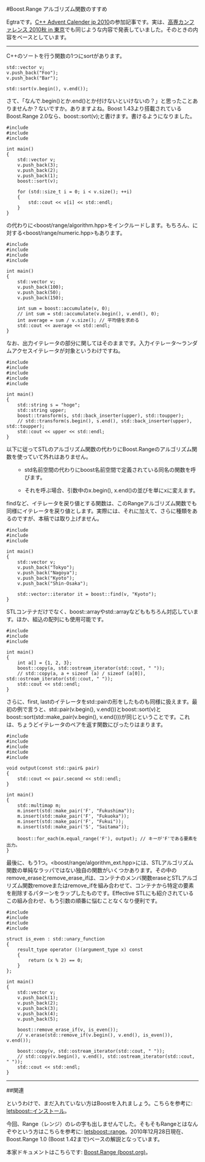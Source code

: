 #Boost.Range アルゴリズム関数のすすめ

Egtraです。[C++ Advent Calender jp 2010](http://atnd.org/events/10573)の参加記事です。実は、[高専カンファレンス 2010秋 in 東京](http://kosenconf.jp/?014tokyo)でも同じような内容で発表していました。そのときの内容をベースとしています。

<hr/>

C++のソートを行う関数の1つにsortがあります。

<pre><code>std::vector<string> v;
v.push_back("Foo");
v.push_back("Bar");

std::sort(v.begin(), v.end());</code></pre>

さて、「なんで.begin()とか.end()とか付けないといけないの？」と思ったことありませんか？ないですか。ありますよね。Boost 1.43より搭載されているBoost.Range 2.0なら、boost::sort(v);と書けます。書けるようになりました。

<pre><code>#include <vector>
#include <iostream>
#include <boost/range/algorithm.hpp>

int main()
{
	std::vector<int> v;
	v.push_back(3);
	v.push_back(2);
	v.push_back(1);
	boost::sort(v);

	for (std::size_t i = 0; i < v.size(); ++i)
	{
		std::cout << v[i] << std::endl;
	}
}</code></pre>

<algorithm>の代わりに<boost/range/algorithm.hpp>をインクルードします。もちろん、<numeric>に対する<boost/range/numeric.hpp>もあります。

<pre><code>#include <vector>
#include <iostream>
#include <string>
#include <boost/range/numeric.hpp>

int main()
{
	std::vector<int> v;
	v.push_back(100);
	v.push_back(50);
	v.push_back(150);

	int sum = boost::accumulate(v, 0);
	// int sum = std::accumulate(v.begin(), v.end(), 0);
	int average = sum / v.size(); // 平均値を求める
	std::cout << average << std::endl;
}</code></pre>

なお、出力イテレータの部分に関してはそのままです。入力イテレータ～ランダムアクセスイテレータが対象というわけですね。

<pre><code>#include <iostream>
#include <string>
#include <iterator>
#include <cctype>
#include <boost/range/algorithm.hpp>

int main()
{
	std::string s = "hoge";
	std::string upper;
	boost::transform(s, std::back_inserter(upper), std::toupper);
	// std::transform(s.begin(), s.end(), std::back_inserter(upper), std::toupper);
	std::cout << upper << std::endl;
}</code></pre>

以下に従ってSTLのアルゴリズム関数の代わりにBoost.Rangeのアルゴリズム関数を使っていて外れはありません。

<ol>

- std名前空間の代わりにboost名前空間で定義されている同名の関数を呼びます。

- それを呼ぶ場合、引数中のx.begin(), x.end()の並びを単にxに変えます。
</ol>

findなど、イテレータを戻り値とする関数は、このRangeアルゴリズム関数でも同様にイテレータを戻り値とします。実際には、それに加えて、さらに種類をあるのですが、本稿では取り上げません。

<pre><code>#include <vector>
#include <string>
#include <boost/range/algorithm.hpp>

int main()
{
	std::vector<std::string> v;
	v.push_back("Tokyo");
	v.push_back("Nagoya");
	v.push_back("Kyoto");
	v.push_back("Shin-Osaka");

	std::vector<std::string>::iterator it = boost::find(v, "Kyoto");
}</code></pre>

STLコンテナだけでなく、boost::arrayやstd::arrayなどももちろん対応しています。ほか、組込の配列にも使用可能です。

<pre><code>#include <iostream>
#include <iterator>
#include <boost/range/algorithm.hpp>

int main()
{
	int a[] = {1, 2, 3};
	boost::copy(a, std::ostream_iterator<int>(std::cout, " "));
	// std::copy(a, a + sizeof (a) / sizeof (a[0]), std::ostream_iterator<int>(std::cout, " "));
	std::cout << std::endl;
}</code></pre>

さらに、first, lastのイテレータをstd::pairの形をしたものも同様に扱えます。最初の例で言うと、std::pair(v.begin(), v.end())とboost::sort(v)とboost::sort(std::make_pair(v.begin(), v.end()))が同じということです。これは、ちょうどイテレータのペアを返す関数にぴったりはまります。

<pre><code>#include <map>
#include <iostream>
#include <string>
#include <iterator>
#include <boost/range/algorithm.hpp>

void output(const std::pair<char, std::string>& pair)
{
	std::cout << pair.second << std::endl;
}

int main()
{
	std::multimap<char, std::string> m;
	m.insert(std::make_pair('F', "Fukushima"));
	m.insert(std::make_pair('F', "Fukuoka"));
	m.insert(std::make_pair('F', "Fukui"));
	m.insert(std::make_pair('S', "Saitama"));

	boost::for_each(m.equal_range('F'), output); // キーが'F'である要素を出力。
}</code></pre>

最後に、もう1つ。<boost/range/algorithm_ext.hpp>には、STLアルゴリズム関数の単純なラッパではない独自の関数がいくつかあります。その中のremove_eraseとremove_erase_ifは、コンテナのメンバ関数eraseとSTLアルゴリズム関数removeまたはremove_ifを組み合わせて、コンテナから特定の要素を削除するパターンをラップしたものです。Effective STLにも紹介されているこの組み合わせ、もう引数の順番に悩むことなくなり便利です。

<pre><code>#include <vector>
#include <iostream>
#include <boost/range/algorithm.hpp>
#include <boost/range/algorithm_ext.hpp>

struct is_even : std::unary_function<int, bool>
{
	result_type operator ()(argument_type x) const
	{
		return (x % 2) == 0;
	}
};

int main()
{
	std::vector<int> v;
	v.push_back(1);
	v.push_back(2);
	v.push_back(3);
	v.push_back(4);
	v.push_back(5);

	boost::remove_erase_if(v, is_even());
	// v.erase(std::remove_if(v.begin(), v.end(), is_even()), v.end());

	boost::copy(v, std::ostream_iterator<int>(std::cout, " "));
	// std::copy(v.begin(), v.end(), std::ostream_iterator<int>(std::cout, " "));
	std::cout << std::endl;
}</code></pre>
<hr/>

##関連

というわけで、まだ入れていない方はBoostを入れましょう。こちらを参考に: [letsboost::インストール](http://www.kmonos.net/alang/boost/install.html)。

今回、Range（レンジ）のレの字も出しませんでした。そもそもRangeとはなんぞやという方はこちらを参考に: [letsboost::range](http://www.kmonos.net/alang/boost/classes/range.html)。2010年12月28日現在、Boost.Range 1.0 (Boost 1.42まで)ベースの解説となっています。

本家ドキュメントはこちらです: [Boost.Range (boost.org)](http://www.boost.org/libs/range/)。

